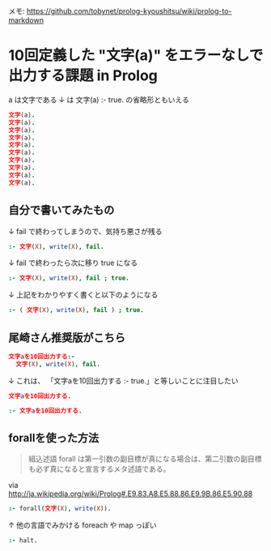 メモ: https://github.com/tobynet/prolog-kyoushitsu/wiki/prolog-to-markdown

# 10回定義した "文字(a)" をエラーなしで出力する課題 in Prolog

a は文字である
↓ は 文字(a) :- true. の省略形ともいえる

```prolog
文字(a).
文字(a).
文字(a).
文字(a).
文字(a).
文字(a).
文字(a).
文字(a).
文字(a).
文字(a).
```

## 自分で書いてみたもの

↓  fail で終わってしまうので、気持ち悪さが残る


```prolog
:- 文字(X), write(X), fail.
```

↓  fail で終わったら次に移り true になる

```prolog
:- 文字(X), write(X), fail ; true.
```

↓ 上記をわかりやすく書くと以下のようになる

```prolog
:- ( 文字(X), write(X), fail ) ; true.
```


## 尾崎さん推奨版がこちら

```prolog
文字aを10回出力する:- 
  文字(X), write(X), fail.
```

↓  これは、 「文字aを10回出力する :- true.」と等しいことに注目したい
```prolog
文字aを10回出力する.
```

```prolog
:- 文字aを10回出力する.
```

## forallを使った方法

> 組込述語 forall は第一引数の副目標が真になる場合は、第二引数の副目標も必ず真になると宣言するメタ述語である。

via <http://ja.wikipedia.org/wiki/Prolog#.E9.83.A8.E5.88.86.E9.9B.86.E5.90.88>

```prolog
:- forall(文字(X), write(X)).
```

↑ 他の言語でみかける foreach や map っぽい

```prolog
:- halt.
```
